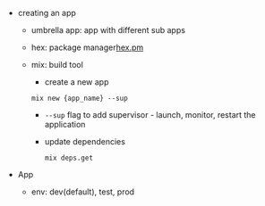 - creating an app
  - umbrella app: app with different sub apps

  - hex: package manager[hex.pm](https://hex.pm/)
  - mix: build tool
    - create a new app

    ```shell
    mix new {app_name} --sup
    ```

    - `--sup` flag to add supervisor - launch, monitor, restart the application

    - update dependencies

        ```shell
        mix deps.get
        ```

- App
  - env: dev(default), test, prod
